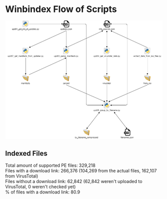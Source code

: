 # Winbindex Flow of Scripts

![winbindex-scripts-flow.png](winbindex-scripts-flow.png)

## Indexed Files

<!--FileStats-->
Total amount of supported PE files: 329,218  
Files with a download link: 266,376 (104,269 from the actual files, 162,107 from VirusTotal)  
Files without a download link: 62,842 (62,842 weren't uploaded to VirusTotal, 0 weren't checked yet)  
% of files with a download link: 80.9  
<!--/FileStats-->
